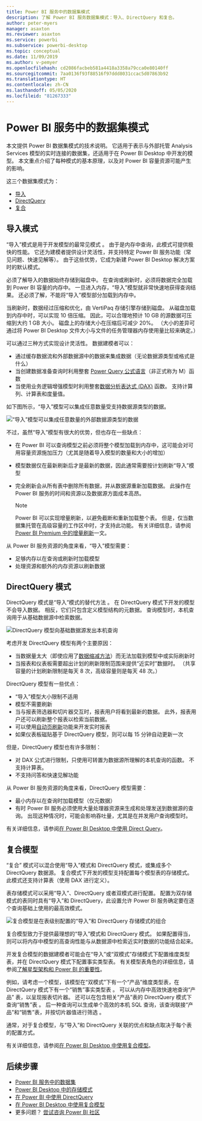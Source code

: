 ```yaml
---
title: Power BI 服务中的数据集模式
description: 了解 Power BI 服务数据集模式：导入、DirectQuery 和复合。
author: peter-myers
manager: asaxton
ms.reviewer: asaxton
ms.service: powerbi
ms.subservice: powerbi-desktop
ms.topic: conceptual
ms.date: 11/09/2019
ms.author: v-pemyer
ms.openlocfilehash: cd2086facbeb581a4418a3358a79cca0e80140ff
ms.sourcegitcommit: 7aa0136f93f88516f97ddd8031ccac5d07863b92
ms.translationtype: HT
ms.contentlocale: zh-CN
ms.lasthandoff: 05/05/2020
ms.locfileid: "81267333"
---
```

# <a name="dataset-modes-in-the-power-bi-service"></a>Power BI 服务中的数据集模式

本文提供 Power BI 数据集模式的技术说明。 它适用于表示与外部托管 Analysis Services 模型的实时连接的数据集，还适用于在 Power BI Desktop 中开发的模型。 本文重点介绍了每种模式的基本原理，以及对 Power BI 容量资源可能产生的影响。

这三个数据集模式为：

- [导入](#import-mode)
- [DirectQuery](#directquery-mode)
- [复合](#composite-mode)

## <a name="import-mode"></a>导入模式

“导入”模式是用于开发模型的最常见模式  。 由于是内存中查询，此模式可提供极快的性能。 它还为建模者提供设计灵活性，并支持特定 Power BI 服务功能（常见问题、快速见解等）。 由于这些优势，它成为新建 Power BI Desktop 解决方案时的默认模式。

必须了解导入的数据始终存储到磁盘中。 在查询或刷新时，必须将数据完全加载到 Power BI 容量的内存中。 一旦进入内存，“导入”模型就非常快速地获得查询结果。 还必须了解，不能将“导入”模型部分加载到内存中。

当刷新时，数据经过压缩和优化，由 VertiPaq 存储引擎存储到磁盘。 从磁盘加载到内存中时，可以实现 10 倍压缩。 因此，可以合理地预计 10 GB 的源数据可压缩到大约 1 GB 大小。 磁盘上的存储大小在压缩后可减少 20%。 （大小的差异可通过将 Power BI Desktop 文件大小与文件的任务管理器内存使用量比较来确定。）

可以通过三种方式实现设计灵活性。 数据建模者可以：

- 通过缓存数据流和外部数据源中的数据来集成数据（无论数据源类型或格式是什么）
- 当创建数据准备查询时利用整套 [Power Query 公式语言](/powerquery-m/)（非正式称为 M）函数
- 当使用业务逻辑增强模型时利用整套[数据分析表达式 (DAX)](/dax/) 函数。 支持计算列、计算表和度量值。

如下图所示，“导入”模型可以集成任意数量受支持数据源类型的数据。

![“导入”模型可以集成任意数量的外部数据源类型的数据](media/service-dataset-modes-understand/import-model.png)

不过，虽然“导入”模型有很大的优势，但也存在一些缺点：

- 在 Power BI 可以查询模型之前必须将整个模型加载到内存中，这可能会对可用容量资源施加压力（尤其是随着导入模型的数量和大小的增加）
- 模型数据仅在最新刷新后才是最新的数据，因此通常需要按计划刷新“导入”模型
- 完全刷新会从所有表中删除所有数据，并从数据源重新加载数据。 此操作在 Power BI 服务的时间和资源以及数据源方面成本高昂。

    > [!NOTE]
    > Power BI 可以实现增量刷新，以避免截断和重新加载整个表。 但是，仅当数据集托管在高级容量的工作区中时，才支持此功能。 有关详细信息，请参阅 [Power BI Premium 中的增量刷新](service-premium-incremental-refresh.md)一文。

从 Power BI 服务资源的角度来看，“导入”模型需要：

- 足够内存以在查询或刷新时加载模型
- 处理资源和额外的内存资源以刷新数据

## <a name="directquery-mode"></a>DirectQuery 模式

DirectQuery 模式是“导入”模式的替代方法  。 在 DirectQuery 模式下开发的模型不会导入数据。 相反，它们只包含定义模型结构的元数据。 查询模型时，本机查询用于从基础数据源中检索数据。

![DirectQuery 模型向基础数据源发出本机查询](media/service-dataset-modes-understand/direct-query-model.png)

考虑开发 DirectQuery 模型有两个主要原因：

- 当数据量太大（即使应用了[数据缩减方法](guidance/import-modeling-data-reduction.md)）而无法加载到模型中或实际刷新时
- 当报表和仪表板需要超出计划的刷新限制范围来提供“近实时”数据时。 （共享容量的计划刷新限制是每天 8 次，高级容量则是每天 48 次。）

DirectQuery 模型有一些优点：

- “导入”模型大小限制不适用
- 模型不需要刷新
- 当与报表筛选器和切片器交互时，报表用户将看到最新的数据。 此外，报表用户还可以刷新整个报表以检索当前数据。
- 可以使用[自动页刷新](desktop-automatic-page-refresh.md)功能来开发实时报表
- 如果仪表板磁贴基于 DirectQuery 模型，则可以每 15 分钟自动更新一次

但是，DirectQuery 模型也有许多限制：

- 对 DAX 公式进行限制，只使用可转置为数据源所理解的本机查询的函数。 不支持计算表。
- 不支持问答和快速见解功能

从 Power BI 服务资源的角度来看，DirectQuery 模型需要：

- 最小内存以在查询时加载模型（仅元数据）
- 有时 Power BI 服务必须使用大量处理器资源来生成和处理发送到数据源的查询。 出现这种情况时，可能会影响吞吐量，尤其是在并发用户查询模型时。

有关详细信息，请参阅[在 Power BI Desktop 中使用 Direct Query](desktop-use-directquery.md)。

## <a name="composite-mode"></a>复合模型

“复合”  模式可以混合使用“导入”模式和 DirectQuery 模式，或集成多个 DirectQuery 数据源。 复合模式下开发的模型支持配置每个模型表的存储模式。 此模式还支持计算表（使用 DAX 进行定义）。

表存储模式可以采用“导入”、DirectQuery 或者双模式进行配置。 配置为双存储模式的表同时具有“导入”和 DirectQuery，此设置允许 Power BI 服务确定要在逐个查询基础上使用的最高效模式。

![复合模型是在表级别配置的“导入”和 DirectQuery 存储模式的组合](media/service-dataset-modes-understand/composite-model.png)

复合模型致力于提供最理想的“导入”模式和 DirectQuery 模式。 如果配置得当，则可以将内存中模型的高查询性能与从数据源中检索近实时数据的功能结合起来。

开发复合模型的数据建模者可能会在“导入”或“双模式”存储模式下配置维度类型表，并在 DirectQuery 模式下配置事实类型表。 有关模型表角色的详细信息，请参阅[了解星型架构和 Power BI 的重要性](guidance/star-schema.md)。

例如，请考虑一个模型，该模型在“双模式”下有一个“产品”维度类型表，在 DirectQuery 模式下有一个“销售”事实类型表   。 可以从内存中高效快速地查询“产品”  表，以呈现报表切片器。 还可以在包含相关“产品”表的 DirectQuery 模式下查询“销售”表   。 后一种查询可以生成单个高效的本机 SQL 查询，该查询联接“产品”和“销售”表，并按切片器值进行筛选   。

通常，对于复合模型，与“导入”和 DirectQuery 关联的优点和缺点取决于每个表的配置方式。

有关详细信息，请参阅[在 Power BI Desktop 中使用复合模型](desktop-composite-models.md)。

## <a name="next-steps"></a>后续步骤

- [Power BI 服务中的数据集](service-dataset-modes-understand.md)
- [Power BI Desktop 中的存储模式](desktop-storage-mode.md)
- [在 Power BI 中使用 DirectQuery](desktop-directquery-about.md)
- [在 Power BI Desktop 中使用复合模型](desktop-composite-models.md)
- 更多问题？ [尝试咨询 Power BI 社区](https://community.powerbi.com/)
